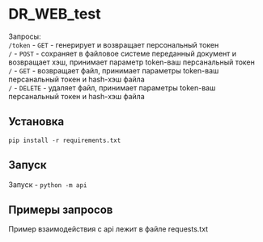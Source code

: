 # DR_WEB_test
Запросы: <br />
  ```/token``` - ```GET``` - генерирует и возвращает персональный токен <br />
  ```/``` - ```POST``` - сохраняет в файловое системе переданный документ и возвращает хэш, принимает параметр token-ваш персанальный токен <br />
  ```/``` - ```GET``` - возвращает файл, принимает параметры token-ваш персанальный токен и hash-хэш файла <br />
  ```/``` - ```DELETE``` - удаляет файл, принимает параметры token-ваш персанальный токен и hash-хэш файла <br />

## Установка

```pip install -r requirements.txt```

## Запуск 

Запуск - ```python -m api``` <br />


## Примеры запросов
Пример взаимодействия с api лежит в файле requests.txt